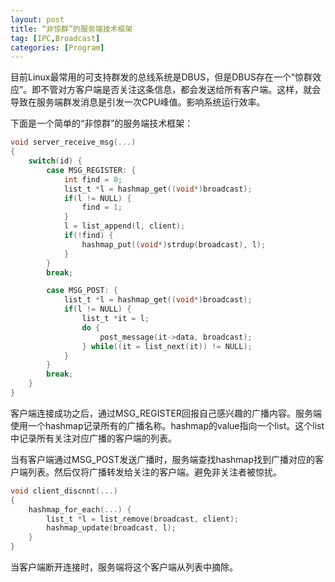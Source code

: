 ```yaml
---
layout: post
title: “非惊群”的服务端技术框架
tag: [IPC,Broadcast]
categories: [Program]
---
```


目前Linux最常用的可支持群发的总线系统是DBUS，但是DBUS存在一个“惊群效应”。即不管对方客户端是否关注这条信息，都会发送给所有客户端。这样，就会导致在服务端群发消息是引发一次CPU峰值。影响系统运行效率。

<!--break-->
下面是一个简单的“非惊群”的服务端技术框架：

```c
void server_receive_msg(...)
{
    switch(id) {
        case MSG_REGISTER: {
            int find = 0;
            list_t *l = hashmap_get((void*)broadcast);
            if(l != NULL) {
                find = 1;
            }
            l = list_append(l, client);
            if(!find) {
                hashmap_put((void*)strdup(broadcast), l);
            }
        }
        break;

        case MSG_POST: {
            list_t *l = hashmap_get((void*)broadcast);
            if(l != NULL) {
	            list_t *it = l;
	            do {
	                post_message(it->data, broadcast);
	            } while((it = list_next(it)) != NULL);
	        }
        }
        break;
    }
}
```

客户端连接成功之后，通过MSG_REGISTER回报自己感兴趣的广播内容。服务端使用一个hashmap记录所有的广播名称。hashmap的value指向一个list。这个list中记录所有关注对应广播的客户端的列表。

当有客户端通过MSG_POST发送广播时，服务端查找hashmap找到广播对应的客户端列表。然后仅将广播转发给关注的客户端。避免非关注者被惊扰。

```c
void client_discnnt(...)
{
    hashmap_for_each(...) {
        list_t *l = list_remove(broadcast, client);
        hashmap_update(broadcast, l);
    }
}
```

当客户端断开连接时，服务端将这个客户端从列表中摘除。
